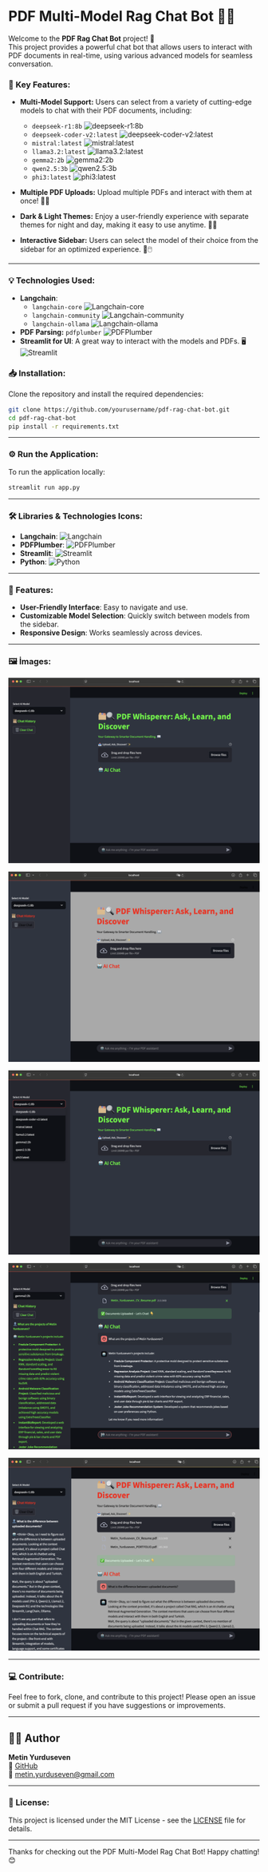 
# PDF Multi-Model Rag Chat Bot 📄💬

Welcome to the **PDF Rag Chat Bot** project! 🚀  
This project provides a powerful chat bot that allows users to interact with PDF documents in real-time, using various advanced models for seamless conversation.

### 🌟 Key Features:
- **Multi-Model Support:** Users can select from a variety of cutting-edge models to chat with their PDF documents, including:
  - `deepseek-r1:8b` ![deepseek-r1:8b](https://img.shields.io/badge/Model-deepseek--r1%3A8b-%23FF4081?style=flat&logo=python)
  - `deepseek-coder-v2:latest` ![deepseek-coder-v2:latest](https://img.shields.io/badge/Model-deepseek--coder--v2%3Alatest-%23FF4081?style=flat&logo=python)
  - `mistral:latest` ![mistral:latest](https://img.shields.io/badge/Model-mistral%3Alatest-%23FF4081?style=flat&logo=python)
  - `llama3.2:latest` ![llama3.2:latest](https://img.shields.io/badge/Model-llama3.2%3Alatest-%23FF4081?style=flat&logo=python)
  - `gemma2:2b` ![gemma2:2b](https://img.shields.io/badge/Model-gemma2%3A2b-%23FF4081?style=flat&logo=python)
  - `qwen2.5:3b` ![qwen2.5:3b](https://img.shields.io/badge/Model-qwen2.5%3A3b-%23FF4081?style=flat&logo=python)
  - `phi3:latest` ![phi3:latest](https://img.shields.io/badge/Model-phi3%3Alatest-%23FF4081?style=flat&logo=python)

- **Multiple PDF Uploads:** Upload multiple PDFs and interact with them at once! 📂📑

- **Dark & Light Themes:** Enjoy a user-friendly experience with separate themes for night and day, making it easy to use anytime. 🌙🌞

- **Interactive Sidebar:** Users can select the model of their choice from the sidebar for an optimized experience. 🔧🖱️

---

### 💡 Technologies Used:
- **Langchain**:
  - `langchain-core` ![Langchain-core](https://img.shields.io/badge/Langchain-core-%23FF4785?style=flat&logo=python)
  - `langchain-community` ![Langchain-community](https://img.shields.io/badge/Langchain-community-%23FF4785?style=flat&logo=python)
  - `langchain-ollama` ![Langchain-ollama](https://img.shields.io/badge/Langchain-ollama-%23FF4785?style=flat&logo=python)
- **PDF Parsing:** `pdfplumber` ![PDFPlumber](https://img.shields.io/badge/PDFPlumber-%23FF4081?style=for-the-badge&logo=pdf)
- **Streamlit for UI**: A great way to interact with the models and PDFs. 🖥️ ![Streamlit](https://img.shields.io/badge/Streamlit-%23FF4F60?style=for-the-badge&logo=streamlit)

### 📥 Installation:

Clone the repository and install the required dependencies:

```bash
git clone https://github.com/yourusername/pdf-rag-chat-bot.git
cd pdf-rag-chat-bot
pip install -r requirements.txt
```

---

### ⚙️ Run the Application:

To run the application locally:

```bash
streamlit run app.py
```

---

### 🛠️ Libraries & Technologies Icons:

- **Langchain**: ![Langchain](https://img.shields.io/badge/Langchain-%23FF4785?style=for-the-badge&logo=python)
- **PDFPlumber**: ![PDFPlumber](https://img.shields.io/badge/PDFPlumber-%23FF4081?style=for-the-badge&logo=pdf)
- **Streamlit**: ![Streamlit](https://img.shields.io/badge/Streamlit-%23FF4F60?style=for-the-badge&logo=streamlit)
- **Python**: ![Python](https://img.shields.io/badge/Python-%2337769E?style=for-the-badge&logo=python)

---

### 🎨 Features:
- **User-Friendly Interface**: Easy to navigate and use.
- **Customizable Model Selection**: Quickly switch between models from the sidebar.
- **Responsive Design**: Works seamlessly across devices.

---

### 🖼 İmages:


[![PDF Multi-Model Rag Chat Bot](photos/example1.png)](photos/example1.png)

[![PDF Multi-Model Rag Chat Bot](photos/example2.png)](photos/example2.png)

[![PDF Multi-Model Rag Chat Bot](photos/example3.png)](photos/example3.png)

[![PDF Multi-Model Rag Chat Bot](photos/example4.png)](photos/example4.png)

[![PDF Multi-Model Rag Chat Bot](photos/example5.png)](photos/example5.png)

---

### 💻 Contribute:

Feel free to fork, clone, and contribute to this project! Please open an issue or submit a pull request if you have suggestions or improvements.

---

## 👨‍💻 Author
**Metin Yurduseven**  
🔗 [GitHub](https://github.com/metinyurdev)  
📧 metin.yurduseven@gmail.com

---

### 📜 License:
This project is licensed under the MIT License - see the [LICENSE](LICENSE) file for details.

---

Thanks for checking out the PDF Multi-Model Rag Chat Bot! Happy chatting! 😊
